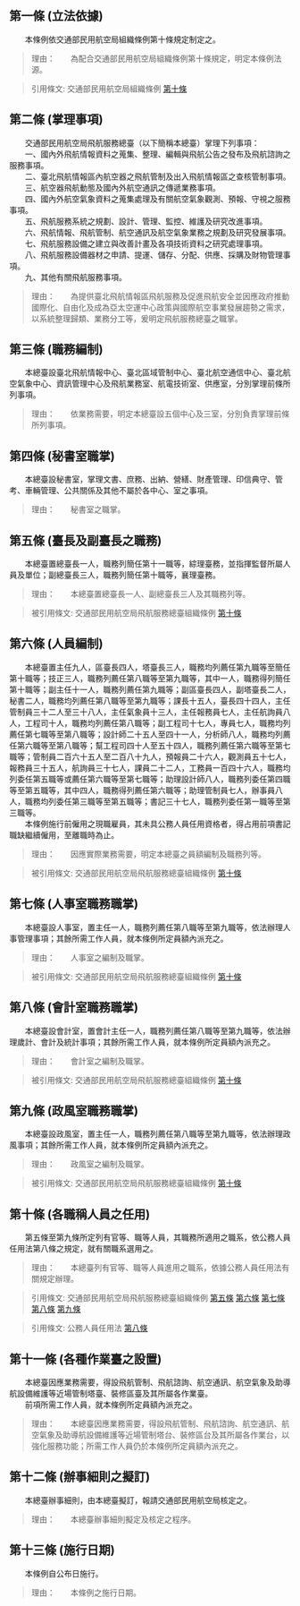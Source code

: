 第一條 (立法依據)
-----------------
　　本條例依交通部民用航空局組織條例第十條規定制定之。  
> 理由：　　為配合交通部民用航空局組織條例第十條規定，明定本條例法源。

> 引用條文: 交通部民用航空局組織條例 [第十條](../../交通建設/空運/交通部民用航空局組織條例.md#第十條-附屬機關之設置)



第二條 (掌理事項)
-----------------
　　交通部民用航空局飛航服務總臺（以下簡稱本總臺）掌理下列事項：  
　　一、國內外飛航情報資料之蒐集、整理、編輯與飛航公告之發布及飛航諮詢之服務事項。  
　　二、臺北飛航情報區內航空器之飛航管制及出入飛航情報區之查核管制事項。  
　　三、航空器飛航動態及國內外航空通訊之傳遞業務事項。  
　　四、國內外航空氣象資料之蒐集處理及有關航空氣象觀測、預報、守視之服務事項。  
　　五、飛航服務系統之規劃、設計、管理、監控、維護及研究改進事項。  
　　六、飛航情報、飛航管制、航空通訊及航空氣象業務之規劃及研究發展事項。  
　　七、飛航服務設備之建立與改善計畫及各項技術資料之研究處理事項。  
　　八、飛航服務設備器材之申請、提運、儲存、分配、供應、採購及財物管理事項。  
　　九、其他有關飛航服務事項。  
> 理由：　　為提供臺北飛航情報區飛航服務及促進飛航安全並因應政府推動國際化、自由化及成為亞太空運中心政策與國際航空事業發展趨勢之需求，以系統整理歸類、業務分工等，爰明定飛航服務總臺之職掌。



第三條 (職務編制)
-----------------
　　本總臺設臺北飛航情報中心、臺北區域管制中心、臺北航空通信中心、臺北航空氣象中心、資訊管理中心及飛航業務室、航電技術室、供應室，分別掌理前條所列事項。  
> 理由：　　依業務需要，明定本總臺設五個中心及三室，分別負責掌理前條所列事項。



第四條 (秘書室職掌)
-------------------
　　本總臺設秘書室，掌理文書、庶務、出納、營繕、財產管理、印信典守、管考、車輛管理、公共關係及其他不屬於各中心、室之事項。  
> 理由：　　秘書室之職掌。



第五條 (臺長及副臺長之職務)
---------------------------
　　本總臺置總臺長一人，職務列簡任第十一職等，綜理臺務，並指揮監督所屬人員及單位；副總臺長三人，職務列簡任第十職等，襄理臺務。  
> 理由：　　本總臺置總臺長一人、副總臺長三人及其職務列等。

> 被引用條文: 交通部民用航空局飛航服務總臺組織條例 [第十條](../../交通建設/空運/交通部民用航空局飛航服務總臺組織條例.md#第十條-各職稱人員之任用)



第六條 (人員編制)
-----------------
　　本總臺置主任九人，區臺長四人，塔臺長三人，職務均列薦任第九職等至簡任第十職等；技正三人，職務列薦任第八職等至第九職等，其中一人，職務得列簡任第十職等；副主任十一人，職務列薦任第九職等；副區臺長四人，副塔臺長二人，秘書二人，職務均列薦任第八職等至第九職等；課長十五人，臺長四十四人，主任管制員三十二人至三十八人，主任氣象員十三人，主任報務員七人，主任航詢員八人，工程司十人，職務均列薦任第八職等；副工程司十七人，專員七人，職務均列薦任第七職等至第八職等；設計師二十五人至四十一人，分析師八人，職務均列薦任第六職等至第八職等；幫工程司四十人至五十四人，職務列薦任第六職等至第七職等；管制員二百六十五人至二百八十九人，預報員二十六人，觀測員五十七人，報務員三十五人，航詢員三十七人，課員二十二人，工務員一百四十六人，職務均列委任第五職等或薦任第六職等至第七職等；助理設計師八人，職務列委任第四職等至第五職等，其中四人，職務得列薦任第六職等；助理管制員七人，辦事員八人，職務均列委任第三職等至第五職等；書記三十七人，職務列委任第一職等至第三職等。  
　　本條例施行前僱用之現職雇員，其未具公務人員任用資格者，得占用前項書記職缺繼續僱用，至離職時為止。  
> 理由：　　因應實際業務需要，明定本總臺之員額編制及職務列等。

> 被引用條文: 交通部民用航空局飛航服務總臺組織條例 [第十條](../../交通建設/空運/交通部民用航空局飛航服務總臺組織條例.md#第十條-各職稱人員之任用)



第七條 (人事室職務職掌)
-----------------------
　　本總臺設人事室，置主任一人，職務列薦任第八職等至第九職等，依法辦理人事管理事項；其餘所需工作人員，就本條例所定員額內派充之。  
> 理由：　　人事室之編制及職掌。

> 被引用條文: 交通部民用航空局飛航服務總臺組織條例 [第十條](../../交通建設/空運/交通部民用航空局飛航服務總臺組織條例.md#第十條-各職稱人員之任用)



第八條 (會計室職務職掌)
-----------------------
　　本總臺設會計室，置會計主任一人，職務列薦任第八職等至第九職等，依法辦理歲計、會計及統計事項；其餘所需工作人員，就本條例所定員額內派充之。  
> 理由：　　會計室之編制及職掌。

> 被引用條文: 交通部民用航空局飛航服務總臺組織條例 [第十條](../../交通建設/空運/交通部民用航空局飛航服務總臺組織條例.md#第十條-各職稱人員之任用)



第九條 (政風室職務職掌)
-----------------------
　　本總臺設政風室，置主任一人，職務列薦任第八職等至第九職等，依法辦理政風事項；其餘所需工作人員，就本條例所定員額內派充之。  
> 理由：　　政風室之編制及職掌。

> 被引用條文: 交通部民用航空局飛航服務總臺組織條例 [第十條](../../交通建設/空運/交通部民用航空局飛航服務總臺組織條例.md#第十條-各職稱人員之任用)



第十條 (各職稱人員之任用)
-------------------------
　　第五條至第九條所定列有官等、職等人員，其職務所適用之職系，依公務人員任用法第八條之規定，就有關職系選用之。  
> 理由：　　本總臺列有官等、職等人員進用之職系，依據公務人員任用法有關規定辦理。

> 引用條文: 交通部民用航空局飛航服務總臺組織條例 [第五條](../../交通建設/空運/交通部民用航空局飛航服務總臺組織條例.md#第五條-臺長及副臺長之職務) [第六條](../../交通建設/空運/交通部民用航空局飛航服務總臺組織條例.md#第六條-人員編制) [第七條](../../交通建設/空運/交通部民用航空局飛航服務總臺組織條例.md#第七條-人事室職務職掌) [第八條](../../交通建設/空運/交通部民用航空局飛航服務總臺組織條例.md#第八條-會計室職務職掌) [第九條](../../交通建設/空運/交通部民用航空局飛航服務總臺組織條例.md#第九條-政風室職務職掌)

> 引用條文: 公務人員任用法 [第八條](../../考試/任免升遷/公務人員任用法.md#第八條-職系說明書)



第十一條 (各種作業臺之設置)
---------------------------
　　本總臺因應業務需要，得設飛航管制、飛航諮詢、航空通訊、航空氣象及助導航設備維護等近場管制塔臺、裝修區臺及其所屬各作業臺。  
　　前項所需工作人員，就本條例所定員額內派充之。  
> 理由：　　本總臺因應業務需要，得設飛航管制、飛航諮詢、航空通訊、航空氣象及助導航設備維護等近場管制塔台、裝修區台及其所屬各作業台，以強化服務功能；所需工作人員仍於本條例所定員額內派充之。



第十二條 (辦事細則之擬訂)
-------------------------
　　本總臺辦事細則，由本總臺擬訂，報請交通部民用航空局核定之。  
> 理由：　　本總臺辦事細則擬定及核定之程序。



第十三條 (施行日期)
-------------------
　　本條例自公布日施行。  
> 理由：　　本條例之施行日期。